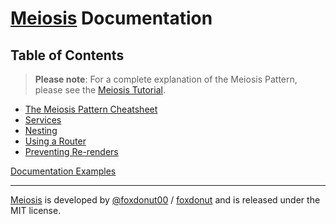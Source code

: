 # [Meiosis](https://meiosis.js.org) Documentation

## Table of Contents

> **Please note**: For a complete explanation of the Meiosis Pattern,
please see the [Meiosis Tutorial](https://meiosis.js.org/tutorial/toc.html).

- [The Meiosis Pattern Cheatsheet](the-meiosis-pattern.html)
- [Services](services.html)
- [Nesting](nesting.html)
- [Using a Router](using-a-router.html)
- [Preventing Re-renders](preventing-re-renders.html)

[Documentation Examples](http://meiosis.js.org/docs-examples.html)

-----

[Meiosis](https://meiosis.js.org) is developed by [@foxdonut00](http://twitter.com/foxdonut00) / [foxdonut](https://github.com/foxdonut) and is released under the MIT license.
